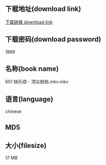 ## 下载地址(download link)
[下载链接 download link](https://voluble-croquembouche-d321dc.netlify.app/?s=651+%E5%BF%AB%E4%B9%90%E9%A2%82+-+%E9%A1%B6%E5%B0%96%E6%8B%8D%E6%A1%A3.mkv)

## 下载密码(download password)
1866

## 名称(book name)
651 快乐颂 - 顶尖拍档.mkv.mkv

## 语言(language)
chinese

## MD5


## 大小(filesize)
17 MB
